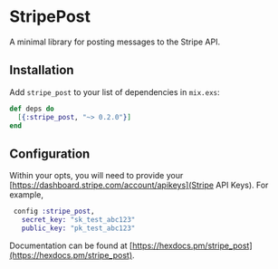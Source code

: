 # StripePost

A minimal library for posting messages to the Stripe API.

## Installation

Add `stripe_post` to your list of dependencies in `mix.exs`:

```elixir
def deps do
  [{:stripe_post, "~> 0.2.0"}]
end
```

## Configuration

Within your opts, you will need to provide your
[https://dashboard.stripe.com/account/apikeys](Stripe API Keys).  For example,

```elixir
 config :stripe_post,
   secret_key: "sk_test_abc123"
   public_key: "pk_test_abc123"
```

Documentation can
be found at [https://hexdocs.pm/stripe_post](https://hexdocs.pm/stripe_post).
